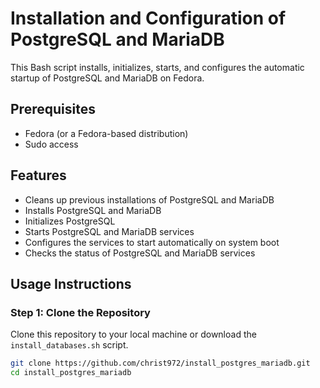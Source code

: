 # Installation and Configuration of PostgreSQL and MariaDB

This Bash script installs, initializes, starts, and configures the automatic startup of PostgreSQL and MariaDB on Fedora.

## Prerequisites

- Fedora (or a Fedora-based distribution)
- Sudo access

## Features

- Cleans up previous installations of PostgreSQL and MariaDB
- Installs PostgreSQL and MariaDB
- Initializes PostgreSQL
- Starts PostgreSQL and MariaDB services
- Configures the services to start automatically on system boot
- Checks the status of PostgreSQL and MariaDB services

## Usage Instructions

### Step 1: Clone the Repository

Clone this repository to your local machine or download the `install_databases.sh` script.

```sh
git clone https://github.com/christ972/install_postgres_mariadb.git
cd install_postgres_mariadb
